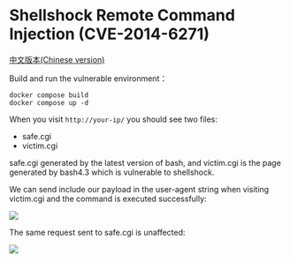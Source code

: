 # Shellshock Remote Command Injection (CVE-2014-6271)

[中文版本(Chinese version)](README.zh-cn.md)

Build and run the vulnerable environment：

```
docker compose build
docker compose up -d
```

When you visit `http://your-ip/` you should see two files:

 - safe.cgi
 - victim.cgi

safe.cgi generated by the latest version of bash, and victim.cgi is the page generated by bash4.3 which is vulnerable to shellshock.

We can send include our payload in the user-agent string when visiting victim.cgi and the command is executed successfully:

![](1.png)

The same request sent to safe.cgi is unaffected:

![](2.png)
